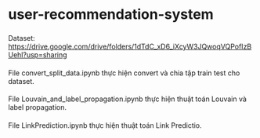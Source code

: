 # user-recommendation-system

###
Dataset: https://drive.google.com/drive/folders/1dTdC_xD6_iXcyW3JQwoqVQPofIzBUehl?usp=sharing
####
File convert_split_data.ipynb thực hiện convert và chia tập train test cho dataset.
####
File Louvain_and_label_propagation.ipynb thực hiện thuật toán Louvain và label propagation.
####
File LinkPrediction.ipynb thực hiện thuật toán Link Predictio.
###
